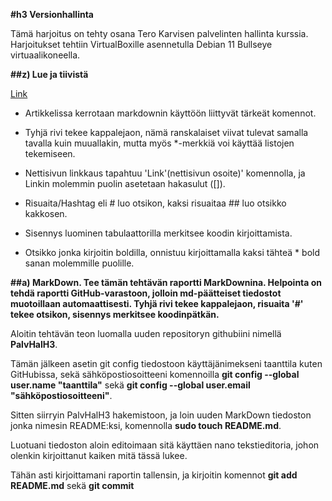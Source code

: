 **#h3 Versionhallinta**

Tämä harjoitus on tehty osana Tero Karvisen palvelinten hallinta kurssia. Harjoitukset tehtiin VirtualBoxille asennetulla Debian 11 Bullseye virtuaalikoneella.

**##z) Lue ja tiivistä**

[Link](commonmark.org/help/)

- Artikkelissa kerrotaan markdownin käyttöön liittyvät tärkeät komennot.

- Tyhjä rivi tekee kappalejaon, nämä ranskalaiset viivat tulevat samalla tavalla kuin muuallakin, mutta myös *-merkkiä voi käyttää listojen tekemiseen.

- Nettisivun linkkaus tapahtuu 'Link'(nettisivun osoite)' komennolla, ja Linkin molemmin puolin asetetaan hakasulut ([]).

- Risuaita/Hashtag eli # luo otsikon, kaksi risuaitaa ## luo otsikko kakkosen.

- Sisennys luominen tabulaattorilla merkitsee koodin kirjoittamista. 

- Otsikko jonka kirjoitin boldilla, onnistuu kirjoittamalla kaksi tähteä * bold sanan molemmille puolille.

**##a) MarkDown. Tee tämän tehtävän raportti MarkDownina. Helpointa on tehdä raportti GitHub-varastoon, jolloin md-päätteiset tiedostot muotoillaan automaattisesti. Tyhjä rivi tekee kappalejaon, risuaita '#' tekee otsikon, sisennys merkitsee koodinpätkän.**

Aloitin tehtävän teon luomalla uuden repositoryn githubiini nimellä **PalvHalH3**.

Tämän jälkeen asetin git config tiedostoon käyttäjänimekseni taanttila kuten GitHubissa, sekä sähköpostiosoitteeni komennoilla **git config --global user.name "taanttila"** sekä **git config --global user.email "sähköpostiosoitteeni"**.

Sitten siirryin PalvHalH3 hakemistoon, ja loin uuden MarkDown tiedoston jonka nimesin README:ksi, komennolla **sudo touch README.md**.

Luotuani tiedoston aloin editoimaan sitä käyttäen nano tekstieditoria, johon olenkin kirjoittanut kaiken mitä tässä lukee.

Tähän asti kirjoittamani raportin tallensin, ja kirjoitin komennot **git add README.md** sekä **git commit**
